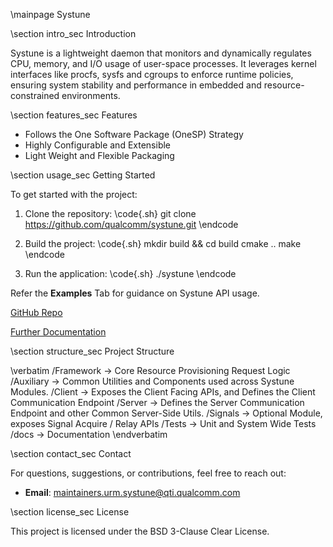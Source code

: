\mainpage Systune

\section intro_sec Introduction

Systune is a lightweight daemon that monitors and dynamically regulates CPU, memory, and I/O usage of user-space processes. It leverages kernel interfaces like procfs, sysfs and cgroups to enforce runtime policies, ensuring system stability and performance in embedded and resource-constrained environments.

\section features_sec Features

- Follows the One Software Package (OneSP) Strategy
- Highly Configurable and Extensible
- Light Weight and Flexible Packaging

\section usage_sec Getting Started

To get started with the project:

1. Clone the repository:
   \code{.sh}
   git clone https://github.com/qualcomm/systune.git
   \endcode

2. Build the project:
   \code{.sh}
   mkdir build && cd build
   cmake ..
   make
   \endcode

3. Run the application:
   \code{.sh}
   ./systune
   \endcode

Refer the **Examples** Tab for guidance on Systune API usage.

[GitHub Repo](https://github.com/qualcomm/systune/tree/main)

[Further Documentation](https://github.com/qualcomm/systune/blob/main/systune/docs/README.pdf)

\section structure_sec Project Structure

\verbatim
/Framework  → Core Resource Provisioning Request Logic
/Auxiliary  → Common Utilities and Components used across Systune Modules.
/Client     → Exposes the Client Facing APIs, and Defines the Client Communication Endpoint
/Server     → Defines the Server Communication Endpoint and other Common Server-Side Utils.
/Signals    → Optional Module, exposes Signal Acquire / Relay APIs
/Tests      → Unit and System Wide Tests
/docs       → Documentation
\endverbatim

\section contact_sec Contact

For questions, suggestions, or contributions, feel free to reach out:

- **Email**: maintainers.urm.systune@qti.qualcomm.com

\section license_sec License

This project is licensed under the BSD 3-Clause Clear License.
